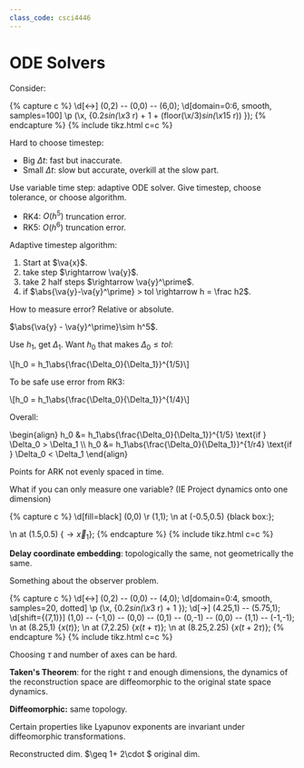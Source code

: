 ```yaml
---
class_code: csci4446
---
```

# ODE Solvers

Consider:

{% capture c %}
\d[<->] (0,2) -- (0,0) -- (6,0);
\d[domain=0:6, smooth, samples=100] \p (\x, {0.2*sin(\x*3 r) + 1 + (floor(\x/3)*sin(\x*15 r)) });
{% endcapture %}
{% include tikz.html c=c %}

Hard to choose timestep:
- Big $\Delta t$: fast but inaccurate.
- Small $\Delta t$: slow but accurate, overkill at the slow part.

Use variable time step: adaptive ODE solver. Give timestep, choose tolerance, or choose algorithm.

- RK4: $O(h^5)$ truncation error.
- RK5: $O(h^6)$ truncation error.

Adaptive timestep algorithm:

1. Start at $\va{x}$.
2. take step $\rightarrow \va{y}$.
3. take 2 half steps $\rightarrow \va{y}^\prime$.
4. if $\abs{\va{y}-\va{y}^\prime} > tol \rightarrow h = \frac h2$.

How to measure error? Relative or absolute.

$\abs{\va{y} - \va{y}^\prime}\sim h^5$.

Use $h_1$, get $\Delta_1$. Want $h_0$ that makes $\Delta_0 \leq tol$:

\\[h_0 = h_1\abs{\frac{\Delta_0}{\Delta_1}}^{1/5}\\]

To be safe use error from RK3:

\\[h_0 = h_1\abs{\frac{\Delta_0}{\Delta_1}}^{1/4}\\]

Overall:

\begin{align}
h_0 &= h_1\abs{\frac{\Delta_0}{\Delta_1}}^{1/5} \text{if } \Delta_0 > \Delta_1 \\\ 
h_0 &= h_1\abs{\frac{\Delta_0}{\Delta_1}}^{1/r4} \text{if } \Delta_0 < \Delta_1
\end{align}

Points for ARK not evenly spaced in time.

What if you can only measure one variable? (IE Project dynamics onto one dimension)

{% capture c %}
\d[fill=black] (0,0) \r (1,1);
\n at (-0.5,0.5) {black box:};

\n at (1.5,0.5) {$\rightarrow \vec{x}_1$};
{% endcapture %}
{% include tikz.html c=c %}

__Delay coordinate embedding__: topologically the same, not geometrically the same.

Something about the observer problem.

{% capture c %}
\d[<->] (0,2) -- (0,0) -- (4,0);
\d[domain=0:4, smooth, samples=20, dotted] \p (\x, {0.2*sin(\x*3 r) + 1 });
\d[->] (4.25,1) -- (5.75,1);
\d[shift={(7,1)}] (1,0) -- (-1,0) -- (0,0) -- (0,1) -- (0,-1) -- (0,0) -- (1,1) -- (-1,-1);
\n at (8.25,1) {$x(t)$};
\n at (7,2.25) {$x(t+\tau)$};
\n at (8.25,2.25) {$x(t+2\tau)$};
{% endcapture %}
{% include tikz.html c=c %}

Choosing $\tau$ and number of axes can be hard.

__Taken's Theorem__: for the right $\tau$ and enough dimensions, the dynamics of the reconstruction space are diffeomorphic to the original state space dynamics.

__Diffeomorphic:__ same topology.

Certain properties like Lyapunov exponents are invariant under diffeomorphic transformations.

Reconstructed dim. $\geq 1+ 2\cdot $ original dim.